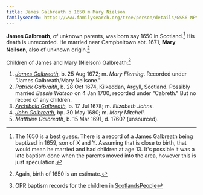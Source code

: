 ```yaml
---
title: James Galbreath b 1650 m Mary Nielson
familysearch: https://www.familysearch.org/tree/person/details/GSS6-NPY
---
```

**James Galbreath**, of unknown parents, was born say 1650 in Scotland.[^birth]  His death is unrecorded. He married near Campbeltown abt. 1671, **Mary Neilson**, also of unknown origin.[^mary]

Children of James and Mary (Nielson) Galbreath:[^children]

1. [*James Galbreath*](galbreath-james-1672.md), b. 25 Aug 1672; m. *Mary Fleming*. Recorded under "James Galbreath/Mary Neilsone."
2. *Patrick Galbraith*, b. 28 Oct 1674, Kilkeddan, Argyll, Scotland. Possibly married *Bessie Watson* on 4 Jan 1700, recorded under "Cabreth." But no record of any children.
3. [*Archibald Galbreath*](galbreath-archibald-1678.md), b. 17 Jul 1678; m. *Elizabeth Johns*.
4. [*John Galbreath*](galbreath-john-1680.md), bp. 30 May 1680; m. *Mary Mitchell*.
5. *Matthew Galbreath*, b. 15 Mar 1691, d. 1760? (unsourced).

[^birth]: The 1650 is a best guess. There is a record of a James Galbreath being baptized in 1659, son of X and Y. Assuming that is close to birth, that would mean he married and had children at age 13. It's possible it was a late baptism done when the parents moved into the area, however this is just speculation. 

[^mary]: Again, birth of 1650 is an estimate.

[^children]: OPR baptism records for the children in [ScotlandsPeople][sp1]

[sp1]: https://www.scotlandspeople.gov.uk/record-results?search_type=people&event=%28B%20OR%20C%20OR%20S%29&record_type%5B0%5D=opr_births&church_type=Old%20Parish%20Registers&dl_cat=church&dl_rec=church-births-baptisms&surname=galbreath&surname_so=exact&forename_so=starts&from_year=1672&to_year=1691&parent_names=galbreath&parent_names_so=fuzzy&parent_name_two=nielson&parent_name_two_so=fuzzy&county=ARGYLL&record=Church%20of%20Scotland%20%28old%20parish%20registers%29%20Roman%20Catholic%20Church%20Other%20churches&rd_real_name%5B0%5D=CAMPBELTOWN%20%28LANDWARD%29%20OR%20CAMPBELTOWN%20%28BURGH%29%20OR%20CAMPBELTOWN&rd_display_name%5B0%5D=CAMPBELTOWN%20%28LANDWARD%29%7CCAMPBELTOWN%20%28BURGH%29%7CCAMPBELTOWN_CAMPBELTOWN&rd_label%5B0%5D=CAMPBELTOWN&rd_name%5B0%5D=CAMPBELTOWN%20%2ALANDWARD%2A%20OR%20CAMPBELTOWN%20%2ABURGH%2A%20OR%20CAMPBELTOWN&sort=asc&order=Date&field=year

